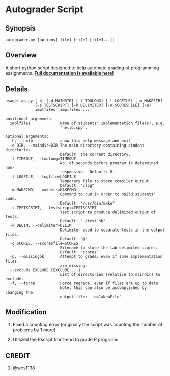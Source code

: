 # Autograder Script

## Synopsis

`autograder.py [options] file1 [file2 [file3...]]`

## Overview

A short python script designed to help automate grading of programming
assignments.  **[Full documentation is available here!][aghome]**

## Details

	usage: ag.py [-h] [-d MAINDIR] [-t TOOLONG] [-l LOGFILE] [-m MAKESTR]
				 [-s TESTSCRIPT] [-k DELIMITER] [-o SCORESFILE] [-a]
				 implfiles [implfiles ...]

	positional arguments:
	  implfiles             Name of students' implementation file(s), e.g.
							'hello.cpp'.

	optional arguments:
	  -h, --help 			show this help message and exit
	  -d DIR, --maindir=DIR	The main directory containing student directories.
							Default: the current directory.
	  -t TIMEOUT, --toolong=TIMEOUT
							No. of seconds before program is determined non-
							responsive.  Default: 5.
	  -l LOGFILE, --logfile=LOGFILE
							Temporary file to store compiler output.
							Default: "clog"
	  -m MAKECMD, --makestr=MAKECMD
							Command to run in order to build students' code.
							Default: "/usr/bin/make"
	  -s TESTSCRIPT, --testscript=TESTSCRIPT
							Test script to produce delimited output of tests.
							Default: "./test.sh"
	  -k DELIM, --delimiter=DELIM
							Delimiter used to separate tests in the output files.
							Default: "@"
	  -o SCORES, --scoresfile=SCORES
							Filename to store the tab-delimited scores.
							Default: "scores"
	  -p, --missingok		Attempt to grade, even if some implementation files
	  						are missing.
	  --exclude EXCLUDE [EXCLUDE ...]
	                        List of directories (relative to maindir) to exclude.
	  -f, --force 			Force regrade, even if files are up to date.
							Note: this can also be accomplished by changing the
							output file: --o="aNewFile"
	  


[aghome]: http://www-cs.ccny.cuny.edu/~wes/autograder/readme.html

## Modification

1. Fixed a counting error (originally the script was counting the number of problems by 1 more)

1. Utilized the Rscript front-end to grade R programs

## CREDIT

1. @wes1138
